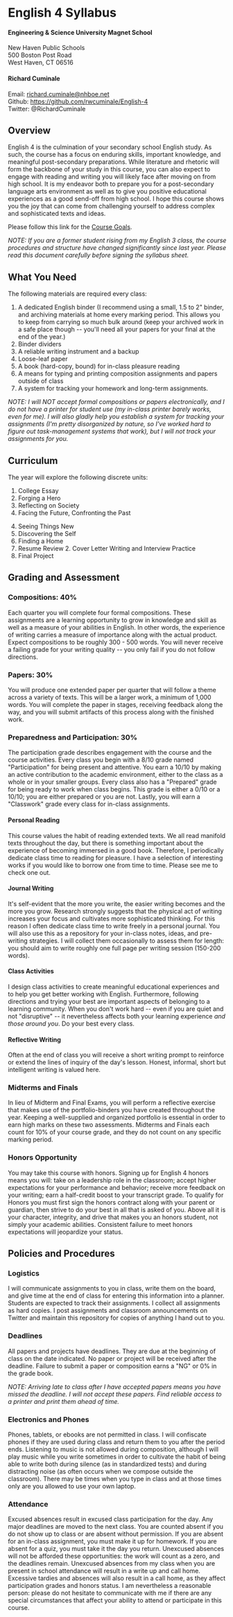 # English 4 Syllabus

#### Engineering & Science University Magnet School

New Haven Public Schools  
500 Boston Post Road  
West Haven, CT 06516

#### Richard Cuminale

Email: richard.cuminale@nhboe.net  
Github: https://github.com/rwcuminale/English-4  
Twitter: @RichardCuminale

## Overview

English 4 is the culmination of your secondary school English study. 
As such, the course has a focus on enduring skills, important knowledge, and meaningful post-secondary preparations. 
While literature and rhetoric will form the backbone of your study in this course, 
you can also expect to engage with reading and writing you will likely face after moving on from high school.
It is my endeavor both to prepare you for a post-secondary language arts environment 
as well as to give you positive educational experiences as a good send-off from high school.
I hope this course shows you the joy that can come from challenging yourself 
to address complex and sophisticated texts and ideas.

Please follow this link for the [Course Goals](https://github.com/rwcuminale/English-4/01-CourseLogistics/E4-CourseGoals.md).

*NOTE: If you are a former student rising from my English 3 class, the course procedures and structure have changed significantly since last year. Please read this document carefully before signing the syllabus sheet.*

## What You Need

The following materials are required every class:

1. A dedicated English binder (I recommend using a small, 1.5 to 2" binder, and archiving materials at home every marking period. This allows you to keep from carrying so much bulk around (keep your archived work in a safe place though -- you'll need all your papers for your final at the end of the year.)
1. Binder dividers
1. A reliable writing instrument and a backup
1. Loose-leaf paper
1. A book (hard-copy, bound) for in-class pleasure reading
1. A means for typing and printing composition assignments and papers outside of class
1. A system for tracking your homework and long-term assignments.

*NOTE: I will NOT accept formal compositions or papers electronically, and I do not have a printer for student use (my in-class printer barely works, even for me). I will also gladly help you establish a system for tracking your assignments (I'm pretty disorganized by nature, so I've worked hard to figure out task-management systems that work), but I will not track your assignments for you.*

## Curriculum 

The year will explore the following discrete units:

1. College Essay
1. Forging a Hero
2. Reflecting on Society
3. Facing the Future, Confronting the Past
<!---This is the Shakespeare Unit: Include Midsummer Night's Dream--->
4. Seeing Things New
5. Discovering the Self
6. Finding a Home
1. Resume Review
	2. Cover Letter Writing and Interview Practice
2. Final Project

## Grading and Assessment

### Compositions: 40%

Each quarter you will complete four formal compositions. 
These assignments are a learning opportunity to grow in knowledge and skill as well as a measure of your abilities in English. 
In other words, the experience of writing carries a measure of importance along with the actual product. 
Expect compositions to be roughly 300 - 500 words.
You will never receive a failing grade for your writing quality -- 
	you only fail if you do not follow directions. 

### Papers: 30%

You will produce one extended paper per quarter that will follow a theme across a variety of texts.
This will be a larger work, a minimum of 1,000 words.
You will complete the paper in stages, receiving feedback along the way, and you will submit artifacts of this process along with the finished work.

### Preparedness and Participation: 30%

The participation grade describes engagement with the course and the course activities.
Every class you begin with a 8/10 grade named "Participation" for being present and attentive. 
You earn a 10/10 by making an active contribution to the academic environment, either to the class as a whole or in your smaller groups.
Every class also has a "Prepared" grade for being ready to work when class begins.
This grade is either a 0/10 or a 10/10; 
	you are either prepared or you are not.
Lastly, you will earn a "Classwork" grade every class for in-class assignments.

#### Personal Reading

This course values the habit of reading extended texts. 
We all read manifold texts throughout the day, 
	but there is something important about the experience of becoming immersed in a good book. 
Therefore, I periodically dedicate class time to reading for pleasure. 
I have a selection of interesting works if you would like to borrow one from time to time. 
Please see me to check one out.

#### Journal Writing

It's self-evident that the more you write, the easier writing becomes and the more you grow. 
Research strongly suggests that the physical act of writing increases your focus and cultivates more sophisticated thinking. 
For this reason I often dedicate class time to write freely in a personal journal. 
You will also use this as a repository for your in-class notes, ideas, and pre-writing strategies. 
I will collect them occasionally to assess them for length: 
	you should aim to write roughly one full page per writing session (150-200 words).

#### Class Activities

I design class activities to create meaningful educational experiences and to help you get better working with English.
Furthermore, following directions and trying your best are important aspects of belonging to a learning community. 
When you don't work hard 
  -- even if you are quiet and not "disruptive" -- 
  it nevertheless affects both your learning experience *and those around you*. 
Do your best every class.

#### Reflective Writing

Often at the end of class you will receive a short writing prompt to reinforce or extend the lines of inquiry of the day's lesson. 
Honest, informal, short but intelligent writing is valued here. 

### Midterms and Finals

In lieu of Midterm and Final Exams, you will perform a reflective exercise 
that makes use of the portfolio-binders you have created throughout the year.
Keeping a well-supplied and organized portfolio is essential in order to earn high marks on these two assessments.
Midterms and Finals each count for 10% of your course grade, and they do not count on any specific marking period.

### Honors Opportunity

You may take this course with honors.
Signing up for English 4 honors means you will: 
	take on a leadership role in the classroom; 
	accept higher expectations for your performance and behavior;
	receive more feedback on your writing;
	earn a half-credit boost to your transcript grade.
To qualify for Honors you must first sign the honors contract along with your parent or guardian, then strive to do your best in all that is asked of you. Above all it is your character, integrity, and drive that makes you an honors student, not simply your academic abilities.
Consistent failure to meet honors expectations will jeopardize your status.

## Policies and Procedures

### Logistics

I will communicate assignments to you in class, write them on the board, and give time at the end of class for entering this information into a planner. 
Students are expected to track their assignments. 
I collect all assignments as hard copies. 
I post assignments and classroom announcements on Twitter and maintain this repository for copies of anything I hand out to you.

### Deadlines

All papers and projects have deadlines. 
They are due at the beginning of class on the date indicated. 
No paper or project will be received after the deadline.
Failure to submit a paper or composition earns a "NG" or 0% in the grade book.

*NOTE: Arriving late to class after I have accepted papers means you have missed the deadline. I will not accept these papers. Find reliable access to a printer and print them ahead of time.*

### Electronics and Phones

Phones, tablets, or ebooks are not permitted in class. 
I will confiscate phones if they are used during class and return them to you after the period ends. 
Listening to music is not allowed during composition, 
	although I will play music while you write sometimes in order to cultivate the habit of being able to write both during silence (as in standardized tests) and during distracting noise (as often occurs when we compose outside the classroom). 
There may be times when you type in class and at those times only are you allowed to use your own laptop.

### Attendance

Excused absences result in excused class participation for the day. 
Any major deadlines are moved to the next class.
You are counted absent if you do not show up to class or are absent without permission. 
If you are absent for an in-class assignment, you must make it up for homework. 
If you are absent for a quiz, you must take it the day you return. 
Unexcused absences will not be afforded these opportunities: 
	the work will count as a zero, and the deadlines remain.
Unexcused absences from my class when you are present in school attendance will result in a write up and call home.
Excessive tardies and absences will also result in a call home, as they affect participation grades and honors status.
I am nevertheless a reasonable person: please do not hesitate to communicate with me 
	if there are any special circumstances that affect your ability to attend or participate in this course.
